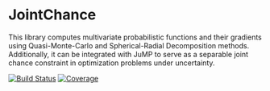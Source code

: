 # JointChance

This library computes multivariate probabilistic functions and their gradients using Quasi-Monte-Carlo and Spherical-Radial Decomposition methods. Additionally, it can be integrated with JuMP to serve as a separable joint chance constraint in optimization problems under uncertainty.

[![Build Status](https://github.com/naouess/JointChance/actions/workflows/CI.yml/badge.svg?branch=main)](https://github.com/naouess/JointChance/actions/workflows/CI.yml?query=branch%3Amain)
[![Coverage](https://codecov.io/gh/naouess/JointChance.jl/branch/main/graph/badge.svg)](https://codecov.io/gh/naouess/JointChance.jl)
